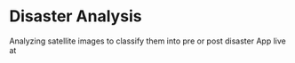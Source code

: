 # Disaster Analysis

Analyzing satellite images to classify them into pre or post disaster
App live at 
